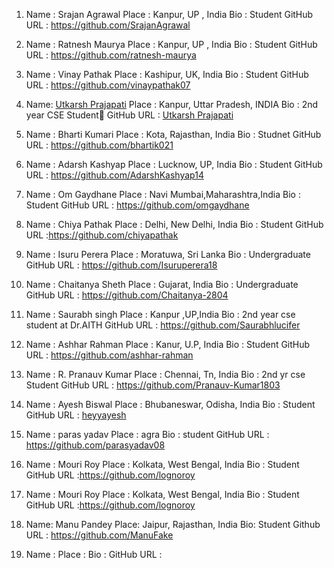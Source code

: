1) Name : Srajan Agrawal
   Place : Kanpur, UP , India
   Bio : Student
   GitHub URL : https://github.com/SrajanAgrawal
  

2) Name : Ratnesh Maurya
  Place : Kanpur, UP , India
  Bio : Student
  GitHub URL : https://github.com/ratnesh-maurya

3) Name : Vinay Pathak
   Place : Kashipur, UK, India
   Bio : Student
   GitHub URL : https://github.com/vinaypathak07
 
4) Name: [Utkarsh Prajapati](https://github.com/UtkarshPrajapati)
   Place : Kanpur, Uttar Pradesh, INDIA
   Bio : 2nd year CSE Student🙂
   GitHub URL : [Utkarsh Prajapati](https://github.com/UtkarshPrajapati)

5) Name : Bharti Kumari
   Place : Kota, Rajasthan, India
   Bio : Studnet
   GitHub URL : https://github.com/bhartik021

6) Name : Adarsh Kashyap
   Place : Lucknow, UP, India
   Bio : Student
   GitHub URL : https://github.com/AdarshKashyap14


7) Name : Om Gaydhane
   Place : Navi Mumbai,Maharashtra,India
   Bio : Student
   GitHub URL : https://github.com/omgaydhane

8) Name : Chiya Pathak
   Place : Delhi, New Delhi, India
   Bio : Student
   GitHub URL :https://github.com/chiyapathak
  
9) Name : Isuru Perera
   Place : Moratuwa, Sri Lanka
   Bio : Undergraduate 
   GitHub URL : https://github.com/Isuruperera18
   
10) Name : Chaitanya Sheth
   Place : Gujarat, India
   Bio : Undergraduate 
   GitHub URL : https://github.com/Chaitanya-2804   

11) Name : Saurabh singh
   Place : Kanpur ,UP,India
   Bio : 2nd year cse student at Dr.AITH
   GitHub URL : https://github.com/Saurabhlucifer
   
12) Name :  Ashhar Rahman 
   Place : Kanur, U.P, India
   Bio : Student
   GitHub URL : https://github.com/ashhar-rahman

13) Name : R. Pranauv Kumar
   Place : Chennai, Tn, India
   Bio : 2nd yr cse Student
   GitHub URL : https://github.com/Pranauv-Kumar1803
   
14) Name : Ayesh Biswal
   Place : Bhubaneswar, Odisha, India
   Bio : Student
   GitHub URL : [heyyayesh](https://github.com/heyyayesh)

15) Name : paras yadav
   Place : agra 
   Bio : student
   GitHub URL : https://github.com/parasyadav08
   
  
16) Name : Mouri Roy
   Place : Kolkata, West Bengal, India
   Bio : Student
   GitHub URL :https://github.com/lognoroy

17) Name : Mouri Roy
    Place : Kolkata, West Bengal, India
    Bio : Student
    GitHub URL :https://github.com/lognoroy
    
 18) Name: Manu Pandey
     Place: Jaipur, Rajasthan, India
     Bio: Student
     Github URL : https://github.com/ManuFake

4) Name : 
   Place : 
   Bio : 
   GitHub URL :
   
